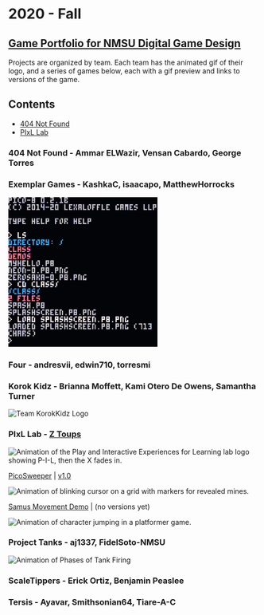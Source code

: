 # 2020 - Fall
## [Game Portfolio for NMSU Digital Game Design](/../index.md)

Projects are organized by team. Each team has the animated gif of their logo, and a series of games below, each with a gif preview and links to versions of the game.

## Contents
- [404 Not Found](#404-not-found---ammar-elwazir,-vensan-cabardo,-george-torres)
- [PIxL Lab](#pixl-lab---z-toups)

### 404 Not Found - Ammar ELWazir, Vensan Cabardo, George Torres

### Exemplar Games - KashkaC, isaacapo, MatthewHorrocks

![Exemplar Games Logo](/2020-3/logos/Exemplar_Games_logo.gif)

### Four - andresvii, edwin710, torresmi

### Korok Kidz - Brianna Moffett, Kami Otero De Owens, Samantha Turner

![Team KorokKidz Logo](/logos/korokLogo2.gif)

### PIxL Lab - [Z Toups](https://pixl.nmsu.edu/people/z)

![Animation of the Play and Interactive Experiences for Learning lab logo showing P-I-L, then the X fades in.](/logos/pixl-logo_0.gif)

[PicoSweeper](/ztoups/picosweeperv1_0.html) \| [v1.0](/ztoups/picosweeperv1_0.html)

![Animation of blinking cursor on a grid with markers for revealed mines.](/ztoups/picosweeper-some_cleared.gif)

[Samus Movement Demo](/ztoups/samusmovev0_3.html) \| (no versions yet)

![Animation of character jumping in a platformer game.](/ztoups/samusmove-jump_all_collisions.gif)

### Project Tanks - aj1337, FidelSoto-NMSU
 
![Animation of Phases of Tank Firing](/logos/Project_Tanks_Logo.gif)

### ScaleTippers - Erick Ortiz, Benjamin Peaslee

### Tersis - Ayavar, Smithsonian64, Tiare-A-C

